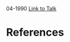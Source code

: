 

04-1990
[Link to Talk](https://www.churchofjesuschrist.org/study/general-conference/1990/04/saturday-afternoon-session?lang=eng)



# References
